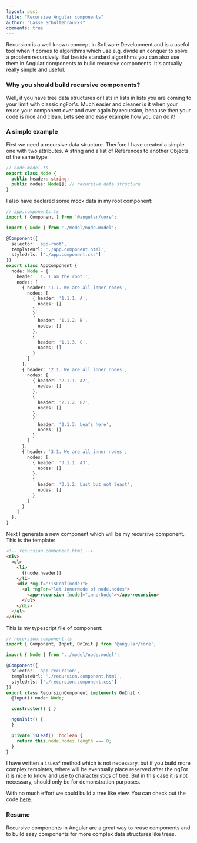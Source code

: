```yaml
---
layout: post
title: "Recursive Angular components"
author: "Lasse Schultebraucks"
comments: true
---
```


Recursion is a well known concept in Software Development and is a useful tool when it comes to algorithms which use e.g. divide an conquer to solve a problem recursively. But beside standard algorithms you can also use them in Angular components to build recursive components. It's actually really simple and useful.

### Why you should build recursive components?

Well, if you have tree data structures or lists in lists in lists you are coming to your limit with classic ngFor's. Much easier and cleaner is it when your reuse your component over and over again by recursion, because then your code is nice and clean. Lets see and easy example how you can do it!

### A simple example

First we need a recursive data structure. Therfore I have created a simple one with two attributes. A string and a list of References to another Objects of the same type:
```typescript
// node.model.ts
export class Node {
  public header: string;
  public nodes: Node[]; // recursive data structure
}
```

I also have declared some mock data in my root component:

```typescript
// app.components.ts
import { Component } from '@angular/core';

import { Node } from './model/node.model';

@Component({
  selector: 'app-root',
  templateUrl: './app.component.html',
  styleUrls: ['./app.component.css']
})
export class AppComponent {
  node: Node = {
    header: '1. I am the root!',
    nodes: [
      { header: '1.1. We are all inner nodes',
        nodes: [
          { header: '1.1.1. A',
            nodes: []
          },
          {
            header: '1.1.2. B',
            nodes: []
          },
          {
            header: '1.1.3. C',
            nodes: []
          }
        ]
      },
      { header: '2.1. We are all inner nodes',
        nodes: [
          { header: '2.1.1. A2',
            nodes: []
          },
          {
            header: '2.1.2. B2',
            nodes: []
          },
          {
            header: '2.1.3. Leafs here',
            nodes: []
          }
        ]
      },
      { header: '3.1. We are all inner nodes',
        nodes: [
          { header: '3.1.1. A3',
            nodes: []
          },
          {
            header: '3.1.2. Last but not least',
            nodes: []
          }
        ]
      }
    ]
  };
}
```

Next I generate a new component which will be my recursive component. This is the template:

```html
<!-- recursion.component.html -->
<div>
  <ul>
    <li>
      {{node.header}}
    </li>
    <div *ngIf="!isLeaf(node)">
      <ul *ngFor="let innerNode of node.nodes">
        <app-recursion [node]="innerNode"></app-recursion>
      </ul>
    </div>
  </ul>
</div>
```

This is my typescript file of component:

```typescript
// recursion.component.ts
import { Component, Input, OnInit } from '@angular/core';

import { Node } from '../model/node.model';

@Component({
  selector: 'app-recursion',
  templateUrl: './recursion.component.html',
  styleUrls: ['./recursion.component.css']
})
export class RecursionComponent implements OnInit {
  @Input() node: Node;

  constructor() { }

  ngOnInit() {
  }

  private isLeaf(): boolean {
    return this.node.nodes.length === 0;
  }
}
```

I have written a `isLeaf` method which is not necessary, but if you build more complex templates, where will be eventually place reserved after the ngFor it is nice to know and use to characteristics of tree. But in this case it is not necessary, should only be for demonstration purposes.

With no much effort we could build a tree like view. You can check out the code [here](https://github.com/LSchultebraucks/angular-recursion-example).

### Resume

Recursive components in Angular are a great way to reuse components and to build easy components for more complex data structures like trees.